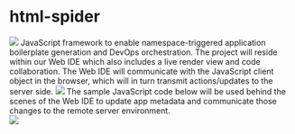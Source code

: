 # html-spider
<img src="https://cmdimkpa.github.io/spider.jpg"/>
JavaScript framework to enable namespace-triggered application boilerplate generation and DevOps orchestration. The project will reside within our Web IDE which also includes a live render view and code collaboration. The Web IDE will communicate with the JavaScript client object in the browser, which will in turn transmit actions/updates to the server side.
<img src="https://cmdimkpa.github.io/html-spider.png" />
The sample JavaScript code below will be used behind the scenes of the Web IDE to update app metadata and communicate those changes to the remote server environment. <br/>
<img src="https://cmdimkpa.github.io/hslayout.png" />

